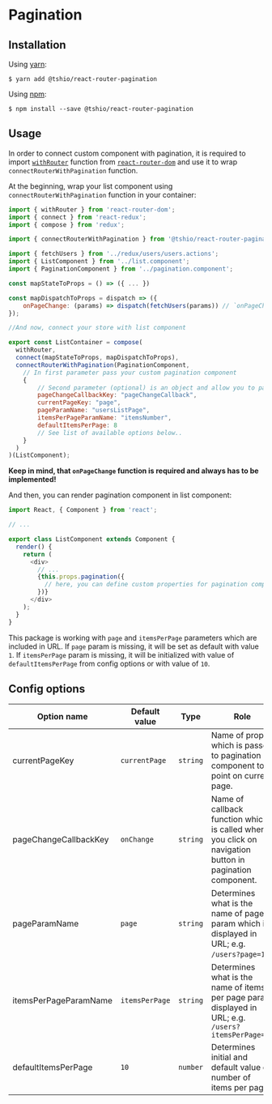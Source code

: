 # Pagination

## Installation

Using [yarn](https://yarnpkg.com/lang/en/):

    $ yarn add @tshio/react-router-pagination

Using [npm](https://www.npmjs.com/):

    $ npm install --save @tshio/react-router-pagination

## Usage

In order to connect custom component with pagination, it is required to import [`withRouter`](https://github.com/ReactTraining/react-router/blob/master/packages/react-router/docs/api/withRouter.md) function from [`react-router-dom`](https://github.com/ReactTraining/react-router/tree/master/packages/react-router-dom) and use it to wrap `connectRouterWithPagination` function.

At the beginning, wrap your list component using `connectRouterWithPagination` function in your container:

```js
import { withRouter } from 'react-router-dom';
import { connect } from 'react-redux';
import { compose } from 'redux';

import { connectRouterWithPagination } from '@tshio/react-router-pagination';

import { fetchUsers } from '../redux/users/users.actions';
import { ListComponent } from '../list.component';
import { PaginationComponent } from '../pagination.component';

const mapStateToProps = () => ({ ... })

const mapDispatchToProps = dispatch => ({
    onPageChange: (params) => dispatch(fetchUsers(params)) // `onPageChange` method will dispatch your redux action when page changes
});

//And now, connect your store with list component

export const ListContainer = compose(
  withRouter,
  connect(mapStateToProps, mapDispatchToProps),
  connectRouterWithPagination(PaginationComponent,
    // In first parameter pass your custom pagination component
    {
        // Second parameter (optional) is an object and allow you to pass config options
        pageChangeCallbackKey: "pageChangeCallback",
        currentPageKey: "page",
        pageParamName: "usersListPage",
        itemsPerPageParamName: "itemsNumber",
        defaultItemsPerPage: 8
        // See list of available options below..
    }
  )
)(ListComponent);
```

**Keep in mind, that `onPageChange` function is required and always has to be implemented!**

And then, you can render pagination component in list component:

```js
import React, { Component } from 'react';

// ...

export class ListComponent extends Component {
  render() {
    return (
      <div>
        // ...
        {this.props.pagination({
          // here, you can define custom properties for pagination component
        })}
      </div>
    );
  }
}
```

This package is working with `page` and `itemsPerPage` parameters which are included in URL. If `page` param is missing, it will be set as default with value `1`. If `itemsPerPage` param is missing, it will be initialized with value of `defaultItemsPerPage` from config options or with value of `10`.

## Config options

| Option name           | Default value  | Type     | Role                                                                                                   |
| --------------------- | -------------- | -------- | ------------------------------------------------------------------------------------------------------ |
| currentPageKey        | `currentPage`  | `string` | Name of prop which is passed to pagination component to point on current page.                         |
| pageChangeCallbackKey | `onChange`     | `string` | Name of callback function which is called when you click on navigation button in pagination component. |
| pageParamName         | `page`         | `string` | Determines what is the name of page param which is displayed in URL; e.g. `/users?page=1`.             |
| itemsPerPageParamName | `itemsPerPage` | `string` | Determines what is the name of items per page param displayed in URL; e.g. `/users?itemsPerPage=10`    |
| defaultItemsPerPage   | `10`           | `number` | Determines initial and default value of number of items per page.                                      |
